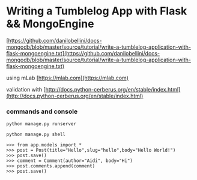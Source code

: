 # Writing a Tumblelog App with Flask && MongoEngine

[https://github.com/danilobellini/docs-mongodb/blob/master/source/tutorial/write-a-tumblelog-application-with-flask-mongoengine.txt](https://github.com/danilobellini/docs-mongodb/blob/master/source/tutorial/write-a-tumblelog-application-with-flask-mongoengine.txt)

using mLab 
[https://mlab.com](https://mlab.com)

validation with 
[http://docs.python-cerberus.org/en/stable/index.html](http://docs.python-cerberus.org/en/stable/index.html)

### commands and console
`python manage.py runserver`

`python manage.py shell`
```
>>> from app.models import *
>>> post = Post(title="Hello",slug="hello",body="Hello World!")
>>> post.save()
>>> comment = Comment(author="Aidi", body="Hi")
>>> post.comments.append(comment)
>>> post.save()
```